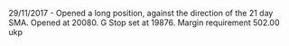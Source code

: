 29/11/2017 - Opened a long position, against the direction of the 21 day SMA. Opened at 20080. G Stop set at 19876. Margin requirement 502.00 ukp

